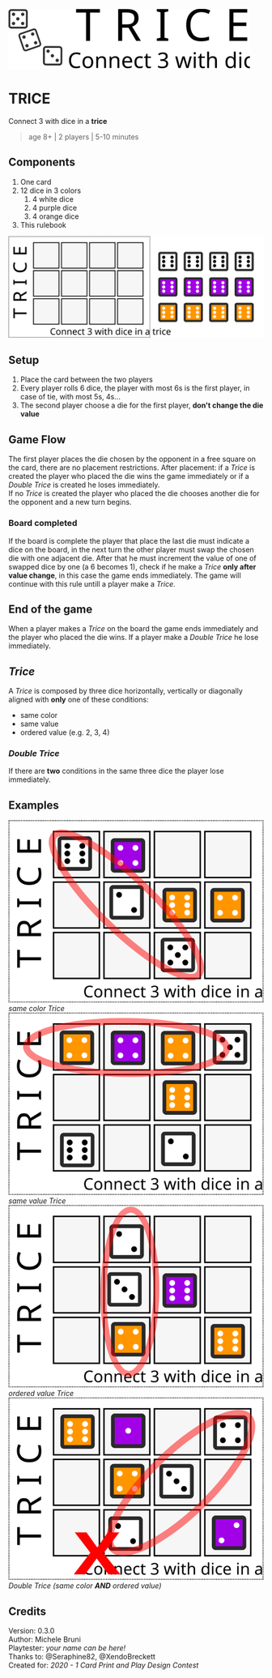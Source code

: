 ![Logo](https://raw.githubusercontent.com/migius/trice-boardgame/master/Art/logo.svg)

# TRICE
Connect 3 with dice in a **trice**
> age 8+ | 2 players | 5-10 minutes

## Components
1. One card
1. 12 dice in 3 colors
   1. 4 white dice
   1. 4 purple dice
   1. 4 orange dice
1. This rulebook

![Components](https://raw.githubusercontent.com/migius/trice-boardgame/master/Art/components.svg)

## Setup
1. Place the card between the two players
1. Every player rolls 6 dice, the player with most 6s is the first player, in case of tie, with most 5s, 4s...
1. The second player choose a die for the first player, __don't change the die value__

## Game Flow
The first player places the die chosen by the opponent in a free square on the card, there are no placement restrictions. After placement: if a _Trice_ is created the player who placed the die wins the game immediately or if a _Double Trice_ is created he loses immediately.  
If no _Trice_ is created the player who placed the die chooses another die for the opponent and a new turn begins.
### Board completed
If the board is complete the player that place the last die must indicate a dice on the board, in the next turn the other player must swap the chosen die with one adjacent die. After that he must increment the value of one of swapped dice by one (a 6 becomes 1), check if he make a _Trice_ **only after value change**, in this case the game ends immediately. The game will continue with this rule untill a player make a _Trice_.

## End of the game
When a player makes a _Trice_ on the board the game ends immediately and the player who placed the die wins. If a player make a _Double Trice_ he lose immediately.

## _Trice_
A _Trice_ is composed by three dice horizontally, vertically or diagonally aligned with __only__ one of these conditions:
* same color
* same value
* ordered value (e.g. 2, 3, 4)

### _Double Trice_
If there are __two__ conditions in the same three dice the player lose immediately.

## Examples
![Example 1](https://raw.githubusercontent.com/migius/trice-boardgame/master/Art/example1.svg)  
_same color Trice_  
![Example 2](https://raw.githubusercontent.com/migius/trice-boardgame/master/Art/example2.svg)  
_same value Trice_  
![Example 3](https://raw.githubusercontent.com/migius/trice-boardgame/master/Art/example3.svg)  
_ordered value Trice_  
![Example 4](https://raw.githubusercontent.com/migius/trice-boardgame/master/Art/example4.svg)  
_Double Trice (same color **AND** ordered value)_

## Credits
Version: 0.3.0  
Author: Michele Bruni  
Playtester: _your name can be here!_  
Thanks to: @Seraphine82, @XendoBreckett  
Created for: _2020 - 1 Card Print and Play Design Contest_
